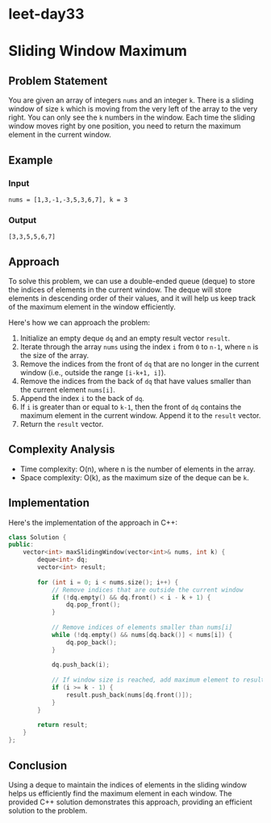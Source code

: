 # leet-day33

# Sliding Window Maximum

## Problem Statement

You are given an array of integers `nums` and an integer `k`. There is a sliding window of size `k` which is moving from the very left of the array to the very right. You can only see the `k` numbers in the window. Each time the sliding window moves right by one position, you need to return the maximum element in the current window.

## Example

### Input

```
nums = [1,3,-1,-3,5,3,6,7], k = 3
```

### Output

```
[3,3,5,5,6,7]
```

## Approach

To solve this problem, we can use a double-ended queue (deque) to store the indices of elements in the current window. The deque will store elements in descending order of their values, and it will help us keep track of the maximum element in the window efficiently.

Here's how we can approach the problem:

1. Initialize an empty deque `dq` and an empty result vector `result`.
2. Iterate through the array `nums` using the index `i` from `0` to `n-1`, where `n` is the size of the array.
3. Remove the indices from the front of `dq` that are no longer in the current window (i.e., outside the range `[i-k+1, i]`).
4. Remove the indices from the back of `dq` that have values smaller than the current element `nums[i]`.
5. Append the index `i` to the back of `dq`.
6. If `i` is greater than or equal to `k-1`, then the front of `dq` contains the maximum element in the current window. Append it to the `result` vector.
7. Return the `result` vector.

## Complexity Analysis

- Time complexity: O(n), where n is the number of elements in the array.
- Space complexity: O(k), as the maximum size of the deque can be `k`.

## Implementation

Here's the implementation of the approach in C++:

```cpp
class Solution {
public:
    vector<int> maxSlidingWindow(vector<int>& nums, int k) {
        deque<int> dq;
        vector<int> result;
        
        for (int i = 0; i < nums.size(); i++) {
            // Remove indices that are outside the current window
            if (!dq.empty() && dq.front() < i - k + 1) {
                dq.pop_front();
            }
            
            // Remove indices of elements smaller than nums[i]
            while (!dq.empty() && nums[dq.back()] < nums[i]) {
                dq.pop_back();
            }
            
            dq.push_back(i);
            
            // If window size is reached, add maximum element to result
            if (i >= k - 1) {
                result.push_back(nums[dq.front()]);
            }
        }
        
        return result;
    }
};
```

## Conclusion

Using a deque to maintain the indices of elements in the sliding window helps us efficiently find the maximum element in each window. The provided C++ solution demonstrates this approach, providing an efficient solution to the problem.
